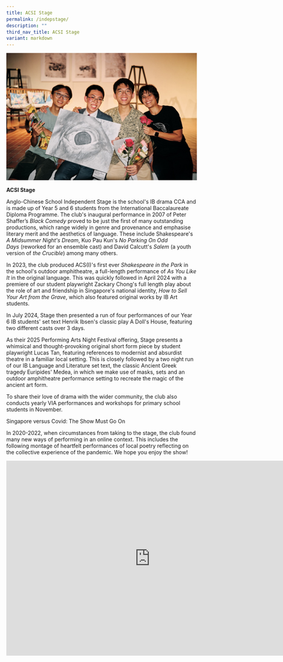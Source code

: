 ```yaml
---
title: ACSI Stage
permalink: /indepstage/
description: ""
third_nav_title: ACSI Stage
variant: markdown
---
```

![](/images/Picture32fsfb1.jpg)

**ACSI Stage**

Anglo-Chinese School Independent Stage is the school's IB drama CCA and is made up of Year 5 and 6 students from the International Baccalaureate Diploma Programme. The club's inaugural performance in 2007 of Peter Shaffer’s _Black Comedy_ proved to be just the first of many outstanding productions, which range widely in genre and provenance and emphasise literary merit and the aesthetics of language. These include Shakespeare's _A Midsummer Night's Dream_, Kuo Pau Kun's _No Parking On Odd Days_&nbsp;(reworked for an ensemble cast) and David Calcutt's _Salem_&nbsp;(a youth version of _the Crucible_) among many others.

In 2023, the club produced ACS(I)'s first ever _Shakespeare in the Park_&nbsp;in the school's outdoor amphitheatre, a full-length performance of _As You Like It_ in the original language. This was quickly followed in April 2024 with a premiere of our student playwright Zackary Chong's full length play about the role of art and friendship in Singapore's national identity, _How to Sell Your Art from the Grave_, which also featured original works by IB Art students.         

In July 2024, Stage then presented a run of four performances of our Year 6 IB students' set text Henrik Ibsen's classic play A Doll's House, featuring two different casts over 3 days.

As their 2025 Performing Arts Night Festival offering, Stage presents a whimsical and thought-provoking original short form piece by student playwright Lucas Tan, featuring references to modernist and absurdist theatre in a familiar local setting. This is closely followed by a two night run of our IB Language and Literature set text, the classic Ancient Greek tragedy Euripides' Medea, in which we make use of masks, sets and an outdoor amphitheatre performance setting to recreate the magic of the ancient art form.

To share their love of drama with the wider community, the club also conducts yearly VIA performances and workshops for primary school students in November.

Singapore versus Covid: The Show Must Go On

In 2020-2022, when circumstances from taking to the stage, the club found many new ways of performing in an online context. This includes the following montage of heartfelt performances of local poetry reflecting on the collective experience of the pandemic. We hope you enjoy the show!


<iframe allowfullscreen="" allow="accelerometer; autoplay; clipboard-write; encrypted-media; gyroscope; picture-in-picture; web-share" frameborder="0" title="YouTube video player" src="https://www.youtube.com/embed/lD-HKPcjy2c" height="515" width="760"></iframe>